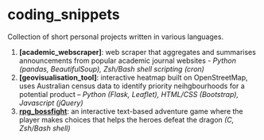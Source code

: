 # coding_snippets
Collection of short personal projects written in various languages.

1. **[academic_webscraper]**: web scraper that aggregates and summarises announcements from popular academic journal websites - *Python (pandas, BeautifulSoup), Zsh/Bash shell scripting (cron)*
2. **[geovisualisation_tool]**: interactive heatmap built on OpenStreetMap, uses Australian census data to identify priority neihgbourhoods for a potential product – *Python (Flask, Leaflet), HTML/CSS (Bootstrap), Javascript (jQuery)*
3. **[rpg_bossfight](https://github.com/stanfordblee/coding_snippets/tree/main/rpg_bossfight)**: an interactive text-based adventure game where the player makes choices that helps the heroes defeat the dragon *(C, Zsh/Bash shell)*
